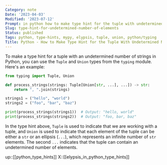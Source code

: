 ```yaml
---
Category: note
Date: '2023-04-03'
Modified: '2023-07-12'
Prompt: in python how to make type hint for the tuple with undetermined number of strings
Slug: type-hint-for-undetermined-number-of-elements
Status: published
Tags: python, type-hints, mypy, elypsis, tuple, union, python/typing
Title: Python - How to Make Type Hint for the Tuple With Undetermined Number of Strings?
---
```


To make a type hint for a tuple with an undetermined number of strings in Python, you can use the `Tuple` and `Union` types from the `typing` module. Here's an example:

```python
from typing import Tuple, Union

def process_strings(strings: Tuple[Union[str, ...], ...]) -> str:
    return ", ".join(strings)

strings1 = ("hello", "world")
strings2 = ("foo", "bar", "baz")

print(process_strings(strings1))  # Output: "hello, world"
print(process_strings(strings2))  # Output: "foo, bar, baz"

```

In the type hint above, `Tuple` is used to indicate that we are working with a tuple, and `Union` is used to indicate that each element of the tuple can be either a `str` or an ellipsis (`...`), which represents an infinite number of `str` elements. The second `...` indicates that the tuple can contain an undetermined number of elements.

up::[[python_type_hints]]
X::[[elypsis_in_python_type_hints]]
